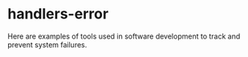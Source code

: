 # handlers-error
Here are examples of tools used in software development to track and prevent system failures.
